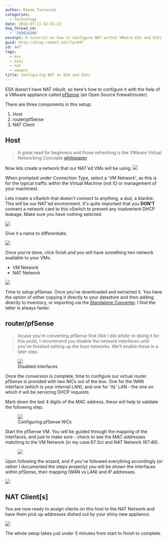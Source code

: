 ```yaml
---
author: Roman Tarnavski
categories:
  - technology
date: 2010-07-11 02:35:22
dsq_thread_id:
  - '299824306'
excerpt: A tutorial on how to configure NAT within VMware ESX and ESXi
guid: http://blog.romant.net/?p=447
id: 447
tags:
  - esx
  - esxi
  - nat
  - vmware
title: Configuring NAT on ESX and ESXi
---
```


ESX doesn't have NAT inbuilt, so here's how to configure it with the help of a VMware appliance called [pfSense](http://www.pfsense.com/) (an Open Source firewall/router).

There are three components in this setup:

  1. Host
  2. router/pfSense
  3. NAT Client

## Host

> A great read for beginners and those refreshing is the VMware Virtual Networking Concepts [whitepaper](http://www.vmware.com/files/pdf/virtual_networking_concepts.pdf)

Now lets create a network that our NAT'ed VMs will be using.
![](/images/2010/07/Step2.png)

When prompted under Connection Type, select a 'VM Network', as this is for the typical traffic within the Virtual Machine (not IO or management of your machines).

Lets create a vSwitch that doesn't connect to anything, a dud, a blankie. This will be our NAT'ed environment. It's quite important that you **DON'T** connect a network card to this vSwitch to prevent any inadvertent DHCP leakage. Make sure you have nothing selected.

![](/images/2010/07/Step3_121.png)

Give it a name to differentiate.

![](/images/2010/07/Step3_13.png)

Once you're done, click finish and you will have something two network available to your VMs:

  * VM Network
  * NAT Network

![](/images/2010/07/Step_last_summary_2.png)

Time to setup pfSense. Once you've downloaded and extracted it. You have the option of either copying it directly to your datastore and then adding directly to inventory, or importing via the [Standalone Converter](http://www.vmware.com/products/converter/). I find the latter is always faster.

## router/pfSense

> Incase you're converting pfSense first (like I did whilst re-doing it for this post), I recommend you disable the network interfaces until you've finished setting up the host networks. We'll enable these in a later step.

<figure>
  <img src="/images/2010/07/pfsense_convert_precaution.png">
  <figcaption>Disabled interfaces</figcaption>
</figure>

Once the conversion is complete, time to configure our virtual router. pfSense is provided with two NICs out of the box. One for the WAN interface (which is your internal LAN), and one for 'its' LAN - the one on which it will be servicing DHCP requests.

Mark down the last 4 digits of the MAC address, these will help to validate the following step.

<figure>
  <img src="/images/2010/07/Step_last.png">
  <figcaption>Configuring pfSense NICs</figcaption>
</figure>

Start the pfSense VM. You will be guided through the mapping of the interfaces, and just to make sure - check to see the MAC addresses matching to the VM Network (in my case 67:3c) and NAT Network (67:46).

<figure>
  <img src="/images/2010/07/pfsense_config_2.png">
</figure>

Upon following the wizard, and if you've followed everything accordingly (or rather I documented the steps properly) you will be shown the interfaces within pfSense, their mapping (WAN vs LAN) and IP addresses.

![](/images/2010/07/pfsense_summary.png)

## NAT Client[s]

You are now ready to assign clients on this host to the NAT Network and have them pick up addresses dished out by your shiny new appliance.

![](/images/2010/07/client_network.png)

The whole setup takes just under 5 minutes from start to finish to complete.